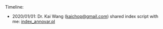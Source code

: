 Timeline: 


* 2020/01/01: Dr. Kai Wang (kaichop@gmail.com) shared index script with me: [index_annovar.pl](index_annovar.pl)
